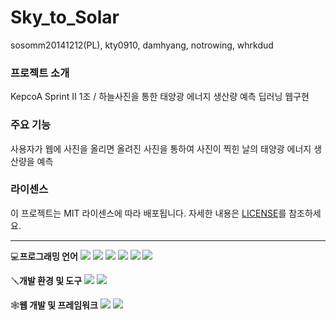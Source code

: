# Sky_to_Solar

sosomm20141212(PL), kty0910, damhyang, notrowing, whrkdud

### 프로젝트 소개
KepcoA Sprint II 1조 / 하늘사진을 통한 태양광 에너지 생산량 예측 딥러닝 웹구현

### 주요 기능
사용자가 웹에 사진을 올리면 올려진 사진을 통하여 사진이 찍힌 날의 태양광 에너지 생산량을 예측 

### 라이센스
이 프로젝트는 MIT 라이센스에 따라 배포됩니다. 자세한 내용은 [LICENSE](LICENSE)를 참조하세요.

---

💻**프로그래밍 언어**
<img src="https://img.shields.io/badge/python-3776AB?style=for-the-badge&logo=python&logoColor=white">
<img src="https://img.shields.io/badge/java-007396?style=for-the-badge&logo=openjdk&logoColor=white">
<img src="https://img.shields.io/badge/html5-E34F26?style=for-the-badge&logo=html5&logoColor=white">
<img src="https://img.shields.io/badge/css3-1572B6?style=for-the-badge&logo=css3&logoColor=white">
<img src="https://img.shields.io/badge/javascript-F7DF1E?style=for-the-badge&logo=javascript&logoColor=white">
<img src="https://img.shields.io/badge/jupyter-%23FA0F00.svg?style=for-the-badge&logo=jupyter&logoColor=white">

🪛**개발 환경 및 도구**
<img src="https://img.shields.io/badge/visualstudiocode-007ACC?style=for-the-badge&logo=visualstudiocode&logoColor=white">
<img src="https://img.shields.io/badge/Anaconda-%2344A833.svg?style=for-the-badge&logo=anaconda&logoColor=white">

🕸️**웹 개발 및 프레임워크**
<img src="https://img.shields.io/badge/springboot-6DB33F?style=for-the-badge&logo=springboot&logoColor=white">
<img src="https://img.shields.io/badge/react-61DAFB?style=for-the-badge&logo=react&logoColor=white">
